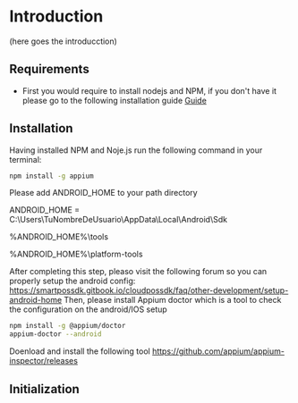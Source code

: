 # Introduction

(here goes the introducction)

## Requirements

- First you would require to install nodejs and NPM, if you don't have it please go to the following installation guide [Guide](https://phoenixnap.com/kb/install-node-js-npm-on-windows) 

## Installation

Having installed NPM and Noje.js run the following command in your terminal:

```bash
npm install -g appium
```
Please add ANDROID_HOME to your path directory

ANDROID_HOME = C:\Users\TuNombreDeUsuario\AppData\Local\Android\Sdk

%ANDROID_HOME%\tools

%ANDROID_HOME%\platform-tools


After completing this step, pleaso visit the following forum so you can properly setup the android config: https://smartpossdk.gitbook.io/cloudpossdk/faq/other-development/setup-android-home
Then, please install Appium doctor which is a tool to check the configuration on the android/IOS setup

```bash
npm install -g @appium/doctor
appium-doctor --android
```
Doenload and install the following tool https://github.com/appium/appium-inspector/releases

## Initialization


